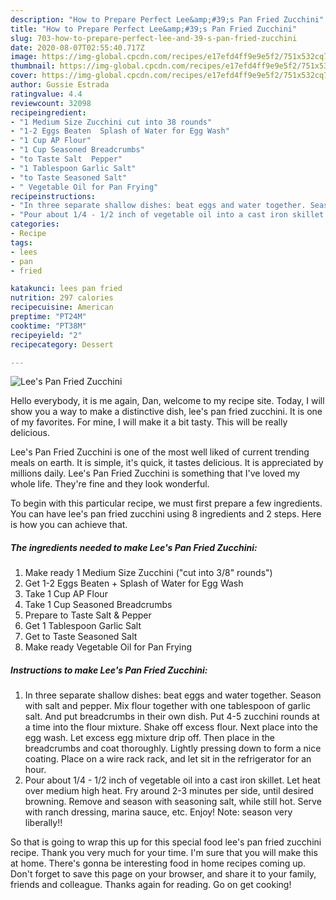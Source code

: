 ```yaml
---
description: "How to Prepare Perfect Lee&amp;#39;s Pan Fried Zucchini"
title: "How to Prepare Perfect Lee&amp;#39;s Pan Fried Zucchini"
slug: 703-how-to-prepare-perfect-lee-and-39-s-pan-fried-zucchini
date: 2020-08-07T02:55:40.717Z
image: https://img-global.cpcdn.com/recipes/e17efd4ff9e9e5f2/751x532cq70/lees-pan-fried-zucchini-recipe-main-photo.jpg
thumbnail: https://img-global.cpcdn.com/recipes/e17efd4ff9e9e5f2/751x532cq70/lees-pan-fried-zucchini-recipe-main-photo.jpg
cover: https://img-global.cpcdn.com/recipes/e17efd4ff9e9e5f2/751x532cq70/lees-pan-fried-zucchini-recipe-main-photo.jpg
author: Gussie Estrada
ratingvalue: 4.4
reviewcount: 32098
recipeingredient:
- "1 Medium Size Zucchini cut into 38 rounds"
- "1-2 Eggs Beaten  Splash of Water for Egg Wash"
- "1 Cup AP Flour"
- "1 Cup Seasoned Breadcrumbs"
- "to Taste Salt  Pepper"
- "1 Tablespoon Garlic Salt"
- "to Taste Seasoned Salt"
- " Vegetable Oil for Pan Frying"
recipeinstructions:
- "In three separate shallow dishes: beat eggs and water together. Season with salt and pepper. Mix flour together with one tablespoon of garlic salt. And put breadcrumbs in their own dish. Put 4-5 zucchini rounds at a time into the flour mixture. Shake off excess flour. Next place into the egg wash. Let excess egg mixture drip off. Then place in the breadcrumbs and coat thoroughly. Lightly pressing down to form a nice coating. Place on a wire rack rack, and let sit in the refrigerator for an hour."
- "Pour about 1/4 - 1/2 inch of vegetable oil into a cast iron skillet. Let heat over medium high heat. Fry around 2-3 minutes per side, until desired browning. Remove and season with seasoning salt, while still hot. Serve with ranch dressing, marina sauce, etc. Enjoy! Note: season very liberally!!"
categories:
- Recipe
tags:
- lees
- pan
- fried

katakunci: lees pan fried 
nutrition: 297 calories
recipecuisine: American
preptime: "PT24M"
cooktime: "PT38M"
recipeyield: "2"
recipecategory: Dessert

---
```



![Lee&#39;s Pan Fried Zucchini](https://img-global.cpcdn.com/recipes/e17efd4ff9e9e5f2/751x532cq70/lees-pan-fried-zucchini-recipe-main-photo.jpg)

Hello everybody, it is me again, Dan, welcome to my recipe site. Today, I will show you a way to make a distinctive dish, lee&#39;s pan fried zucchini. It is one of my favorites. For mine, I will make it a bit tasty. This will be really delicious.



Lee&#39;s Pan Fried Zucchini is one of the most well liked of current trending meals on earth. It is simple, it's quick, it tastes delicious. It is appreciated by millions daily. Lee&#39;s Pan Fried Zucchini is something that I've loved my whole life. They're fine and they look wonderful.


To begin with this particular recipe, we must first prepare a few ingredients. You can have lee&#39;s pan fried zucchini using 8 ingredients and 2 steps. Here is how you can achieve that.

<!--inarticleads1-->

##### The ingredients needed to make Lee&#39;s Pan Fried Zucchini:

1. Make ready 1 Medium Size Zucchini (&#34;cut into 3/8&#34; rounds&#34;)
1. Get 1-2 Eggs Beaten + Splash of Water for Egg Wash
1. Take 1 Cup AP Flour
1. Take 1 Cup Seasoned Breadcrumbs
1. Prepare to Taste Salt &amp; Pepper
1. Get 1 Tablespoon Garlic Salt
1. Get to Taste Seasoned Salt
1. Make ready  Vegetable Oil for Pan Frying




<!--inarticleads2-->

##### Instructions to make Lee&#39;s Pan Fried Zucchini:

1. In three separate shallow dishes: beat eggs and water together. Season with salt and pepper. Mix flour together with one tablespoon of garlic salt. And put breadcrumbs in their own dish. Put 4-5 zucchini rounds at a time into the flour mixture. Shake off excess flour. Next place into the egg wash. Let excess egg mixture drip off. Then place in the breadcrumbs and coat thoroughly. Lightly pressing down to form a nice coating. Place on a wire rack rack, and let sit in the refrigerator for an hour.
1. Pour about 1/4 - 1/2 inch of vegetable oil into a cast iron skillet. Let heat over medium high heat. Fry around 2-3 minutes per side, until desired browning. Remove and season with seasoning salt, while still hot. Serve with ranch dressing, marina sauce, etc. Enjoy! Note: season very liberally!!




So that is going to wrap this up for this special food lee&#39;s pan fried zucchini recipe. Thank you very much for your time. I'm sure that you will make this at home. There's gonna be interesting food in home recipes coming up. Don't forget to save this page on your browser, and share it to your family, friends and colleague. Thanks again for reading. Go on get cooking!
